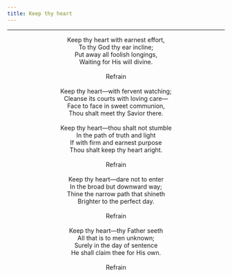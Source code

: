 ```yaml
---
title: Keep thy heart
---
```


---
<center>
Keep thy heart with earnest effort,<br/>
To thy God thy ear incline;<br/>
Put away all foolish longings,<br/>
Waiting for His will divine.<br/>
<br/>
Refrain<br/>
<br/>
Keep thy heart—with fervent watching;<br/>
Cleanse its courts with loving care—<br/>
Face to face in sweet communion,<br/>
Thou shalt meet thy Savior there.<br/>
<br/>
Keep thy heart—thou shalt not stumble<br/>
In the path of truth and light<br/>
If with firm and earnest purpose<br/>
Thou shalt keep thy heart aright.<br/>
<br/>
Refrain<br/>
<br/>
Keep thy heart—dare not to enter<br/>
In the broad but downward way;<br/>
Thine the narrow path that shineth<br/>
Brighter to the perfect day.<br/>
<br/>
Refrain<br/>
<br/>
Keep thy heart—thy Father seeth<br/>
All that is to men unknown;<br/>
Surely in the day of sentence<br/>
He shall claim thee for His own.<br/>
<br/>
Refrain
</center>